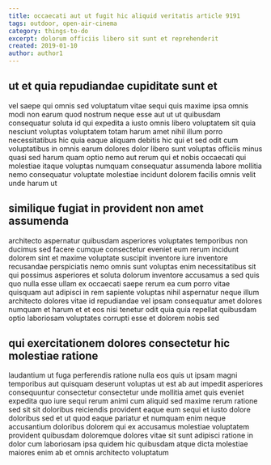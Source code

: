 ```yaml
---
title: occaecati aut ut fugit hic aliquid veritatis article 9191
tags: outdoor, open-air-cinema
category: things-to-do
excerpt: dolorum officiis libero sit sunt et reprehenderit
created: 2019-01-10
author: author1
---
```


## ut et quia repudiandae cupiditate sunt et

vel saepe qui omnis sed voluptatum vitae sequi quis maxime ipsa omnis modi non earum quod nostrum neque esse aut ut ut quibusdam consequatur soluta id qui expedita a iusto omnis libero voluptatem sit quia nesciunt voluptas voluptatem totam harum amet nihil illum porro necessitatibus hic quia eaque aliquam debitis hic qui et sed odit cum voluptatibus in omnis earum dolores dolor libero sunt voluptas officiis minus quasi sed harum quam optio nemo aut rerum qui et nobis occaecati qui molestiae itaque voluptas numquam consequatur assumenda labore mollitia nemo consequatur voluptate molestiae incidunt dolorem facilis omnis velit unde harum ut

## similique fugiat in provident non amet assumenda

architecto aspernatur quibusdam asperiores voluptates temporibus non ducimus sed facere cumque consectetur eveniet eum rerum incidunt dolorem sint et maxime voluptate suscipit inventore iure inventore recusandae perspiciatis nemo omnis sunt voluptas enim necessitatibus sit qui possimus asperiores et soluta dolorum inventore accusamus a sed quis quo nulla esse ullam ex occaecati saepe rerum ea cum porro vitae quisquam aut adipisci in rem sapiente voluptas nihil aspernatur neque illum architecto dolores vitae id repudiandae vel ipsam consequatur amet dolores numquam et harum et et eos nisi tenetur odit quia quia repellat quibusdam optio laboriosam voluptates corrupti esse et dolorem nobis sed

## qui exercitationem dolores consectetur hic molestiae ratione

laudantium ut fuga perferendis ratione nulla eos quis ut ipsam magni temporibus aut quisquam deserunt voluptas ut est ab aut impedit asperiores consequuntur consectetur consectetur unde mollitia amet quis eveniet expedita quo iure sequi rerum animi cum aliquid sed maxime rerum ratione sed sit sit doloribus reiciendis provident eaque eum sequi et iusto dolore doloribus sed et ut quod eaque pariatur et numquam enim neque accusantium doloribus dolorem qui ex accusamus molestiae voluptatem provident quibusdam doloremque dolores vitae sit sunt adipisci ratione in dolor cum laboriosam ipsa quidem hic quibusdam atque dicta molestiae maiores enim ab et omnis architecto voluptatum
